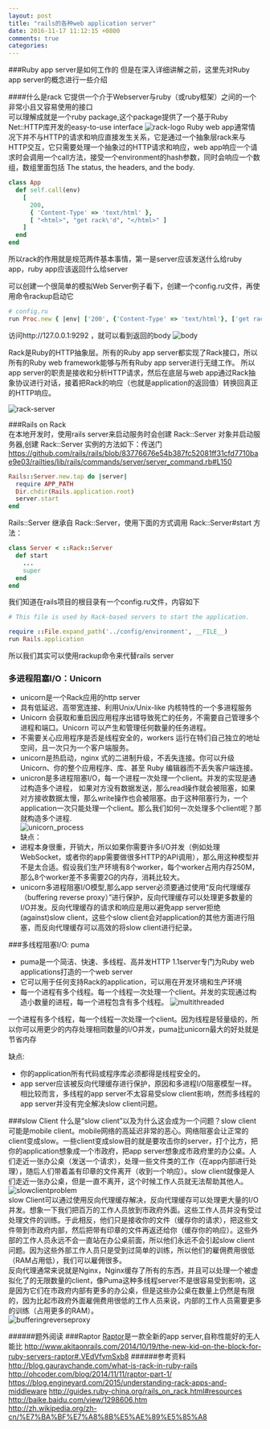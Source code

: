 ```yaml
---
layout: post
title: "rails的各种web application server"
date: 2016-11-17 11:12:15 +0800
comments: true
categories: 
---
```

###Ruby app server是如何工作的
但是在深入详细讲解之前，这里先对Ruby app server的概念进行一些介绍
<!-- more -->
####什么是rack
它提供一个介于Webserver与ruby（或ruby框架）之间的一个非常小且又容易使用的接口  
可以理解成就是一个ruby package,这个package提供了一个基于Ruby Net::HTTP库开发的easy-to-use interface
![rack-logo](http://7xjibn.com1.z0.glb.clouddn.com/rack-logo.png)
Ruby web app通常情况下并不与HTTP的请求和响应直接发生关系，它是通过一个抽象层rack来与HTTP交互，它只需要处理一个抽象过的HTTP请求和响应，web app响应一个请求时会调用一个call方法，接受一个environment的hash参数，同时会响应一个数组，数组里面包括 The status, the headers, and the body.  
```ruby
class App
  def self.call(env)
    [
      200,
      { 'Content-Type' => 'text/html' },
      [ "<html>", "get rack\'d", "</html>" ]
    ]
  end
end
```
所以rack的作用就是规范两件基本事情，第一是server应该发送什么给ruby app，ruby app应该返回什么给server  

可以创建一个很简单的模拟Web Server例子看下，创建一个config.ru文件，再使用命令rackup启动它
```ruby
# config.ru
run Proc.new { |env| ['200', {'Content-Type' => 'text/html'}, ['get rack\'d']] }
```
访问http://127.0.0.1:9292 ，就可以看到返回的body
![body](http://7xjibn.com1.z0.glb.clouddn.com/FAFD25AD-7D90-4986-A499-CEBC456798E4.png)

Rack是Ruby的HTTP抽象层。所有的Ruby app server都实现了Rack接口，所以所有的Ruby web framework能够与所有Ruby app server进行无缝工作。
所以app server的职责是接收和分析HTTP请求，然后在底层与web app通过Rack抽象协议进行对话，接着把Rack的响应（也就是application的返回值）转换回真正的HTTP响应。

![rack-server](http://7xjibn.com1.z0.glb.clouddn.com/rack.jpg)


###Rails on Rack  
在本地开发时，使用rails server来启动服务时会创建 Rack::Server 对象并启动服务器,创建 Rack::Server 实例的方法如下：传送门
https://github.com/rails/rails/blob/83776676e54b387fc52081ff31cfd7710bae9e03/railties/lib/rails/commands/server/server_command.rb#L150
```ruby
Rails::Server.new.tap do |server|
  require APP_PATH
  Dir.chdir(Rails.application.root)
  server.start
end
```
Rails::Server 继承自 Rack::Server，使用下面的方式调用 Rack::Server#start 方法：
```ruby
class Server < ::Rack::Server
  def start
    ...
    super
  end
end
```
我们知道在rails项目的根目录有一个config.ru文件，内容如下
```ruby
# This file is used by Rack-based servers to start the application.

require ::File.expand_path('../config/environment', __FILE__)
run Rails.application
```
所以我们其实可以使用rackup命令来代替rails server   

### 多进程阻塞I/O：Unicorn
*  unicorn是一个Rack应用的http server
*  具有低延迟、高带宽连接、利用Unix/Unix-like 内核特性的一个多进程服务  
*  Unicorn 会获取和重启因应用程序出错导致死亡的任务，不需要自己管理多个进程和端口。Unicorn 可以产生和管理任何数量的任务进程。 
*  不需要关心应用程序是否是线程安全的，workers 运行在特们自己独立的地址空间，且一次只为一个客户端服务。  
*  unicorn是热启动，nginx 式的二进制升级，不丢失连接。你可以升级 Unicorn、你的整个应用程序、库、甚至 Ruby 编辑器而不丢失客户端连接。 
*  unicron是多进程阻塞I/O，每一个进程一次处理一个client。并发的实现是通过构造多个进程，
如果对方没有数据发送，那么read操作就会被阻塞，如果对方接收数据太慢，那么write操作也会被阻塞。由于这种阻塞行为，一个application一次只能处理一个client。那么我们如何一次处理多个client呢？那就构造多个进程.  
![unicorn_process](http://7xjibn.com1.z0.glb.clouddn.com/multi-process-io.jpg)  
缺点：  
*  进程本身很重，开销大，所以如果你需要许多I/O并发（例如处理WebSocket，或者你的app需要做很多HTTP的API调用），那么用这种模型并不是太合适。假设我们生产环境有8个worker，每个worker占用内存250M，那么8个worker差不多需要2G的内存，消耗比较大。   
*  unicorn多进程阻塞I/O模型,那么app server必须要通过使用“反向代理缓存（buffering reverse proxy）”进行保护，反向代理缓存可以处理更多数量的I/O并发。反向代理缓存的请求和响应是用以避免app server拒绝(against)slow client，这些个slow client会对application的其他方面进行阻塞，而反向代理缓存可以高效的将slow client进行纪录。 

###多线程阻塞I/O: puma
*  puma是一个简洁、快速、多线程、高并发HTTP 1.1server专门为Ruby web applications打造的一个web server
*  它可以用于任何支持Rack的application，可以用在开发环境和生产环境
*  每一个进程有多个线程。每一个线程一次处理一个client。并发的实现通过构造小数量的进程，每一个进程包含有多个线程。
![multithreaded](http://7xjibn.com1.z0.glb.clouddn.com/multithreaded-io.jpg)  

一个进程有多个线程，每一个线程一次处理一个client。因为线程是轻量级的，所以你可以用更少的内存处理相同数量的I/O并发，puma比unicorn最大的好处就是节省内存  

缺点:  

*  你的application所有代码或程序库必须都得是线程安全的。
*  app server应该被反向代理缓存进行保护，原因和多进程I/O阻塞模型一样。相比较而言，多线程的app server不太容易受slow client影响，然而多线程的app server并没有完全解决slow client问题。

###slow Client
什么是“slow client”以及为什么这会成为一个问题？slow client可能是mobile client。mobile网络的高延迟非常的恶心。网络阻塞会让正常的client变成slow。一些client变成slow目的就是要攻击你的server，打个比方，把你的application想象成一个市政府，把app server想象成市政府里的办公桌。人们走近一张办公桌（发送一个请求），处理一些文件类的工作（在app内部进行处理），随后人们带着盖有印章的文件离开（收到一个响应）。slow client就像是人们走近一张办公桌，但是一直不离开，这个时候工作人员就无法帮助其他人。  
![slowclientproblem](http://7xjibn.com1.z0.glb.clouddn.com/slowclientproblem.jpg)  
slow Client可以通过使用反向代理缓存解决，反向代理缓存可以处理更大量的I/O并发。想象一下我们把百万的工作人员放到市政府外面。这些工作人员并没有受过处理文件的训练。于此相反，他们只是接收你的文件（缓存你的请求），把这些文件带到市政府内部，然后把带有印章的文件再返还给你（缓存你的响应）。这些外部的工作人员永远不会一直站在办公桌前面，所以他们永远不会引起slow client问题。因为这些外部工作人员只是受到过简单的训练，所以他们的雇佣费用很低（RAM占用低），我们可以雇佣很多。  
反向代理通常来说就是Nginx，Nginx缓存了所有的东西，并且可以处理一个被虚拟化了的无限数量的client，像Puma这种多线程server不是很容易受到影响，这是因为它们在市政府内部有更多的办公桌，但是这些办公桌在数量上仍然是有限的，因为比起市政府外面雇佣费用很低的工作人员来说，内部的工作人员需要更多的训练（占用更多的RAM）。  
![bufferingreverseproxy](http://7xjibn.com1.z0.glb.clouddn.com/bufferingreverseproxy.jpg)

######题外阅读
###Raptor
[Raptor](https://github.com/garybernhardt/raptor)是一款全新的app server,自称性能好的无人能比
http://www.akitaonrails.com/2014/10/19/the-new-kid-on-the-block-for-ruby-servers-raptor#.VEdVfvmSxb8
######参考资料  
http://blog.gauravchande.com/what-is-rack-in-ruby-rails
http://ohcoder.com/blog/2014/11/11/raptor-part-1/
https://blog.engineyard.com/2015/understanding-rack-apps-and-middleware
http://guides.ruby-china.org/rails_on_rack.html#resources  
http://baike.baidu.com/view/1298606.htm  
http://zh.wikipedia.org/zh-cn/%E7%BA%BF%E7%A8%8B%E5%AE%89%E5%85%A8  

